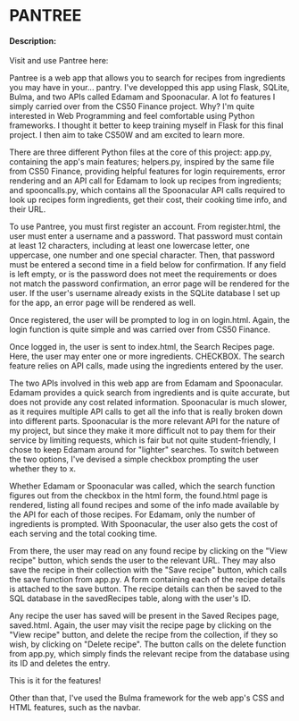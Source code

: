 # PANTREE

#### Description:

Visit and use Pantree here: 

Pantree is a web app that allows you to search for recipes from ingredients you may have in your... pantry.
I've developped this app using Flask, SQLite, Bulma, and two APIs called Edamam and Spoonacular.
A lot fo features I simply carried over from the CS50 Finance project. Why? I'm quite interested in Web Programming and feel comfortable using Python frameworks. I thought it better to keep training myself in Flask for this final project. I then aim to take CS50W and am excited to learn more.

There are three different Python files at the core of this project: app.py, containing the app's main features; helpers.py, inspired by the same file from CS50 Finance, providing helpful features for login requirements, error rendering and an API call for Edamam to look up recipes from ingredients; and spooncalls.py, which contains all the Spoonacular API calls required to look up recipes form ingredients, get their cost, their cooking time info, and their URL.

To use Pantree, you must first register an account. From register.html, the user must enter a username and a password. That password must contain at least 12 characters, including at least one lowercase letter, one uppercase, one number and one special character. Then, that password must be entered a second time in a field below for confirmation.
If any field is left empty, or is the password does not meet the requirements or does not match the password confirmation, an error page will be rendered for the user.
If the user's username already exists in the SQLite database I set up for the app, an error page will be rendered as well.

Once registered, the user will be prompted to log in on login.html. Again, the login function is quite simple and was carried over from CS50 Finance.

Once logged in, the user is sent to index.html, the Search Recipes page. Here, the user may enter one or more ingredients. CHECKBOX. The search feature relies on API calls, made using the ingredients entered by the user.

The two APIs involved in this web app are from Edamam and Spoonacular.
Edamam provides a quick search from ingredients and is quite accurate, but does not provide any cost related information.
Spoonacular is much slower, as it requires multiple API calls to get all the info that is really broken down into different parts.
Spoonacular is the more relevant API for the nature of my project, but since they make it more difficult not to pay them for their service by limiting requests, which is fair but not quite student-friendly, I chose to keep Edamam around for "lighter" searches.
To switch between the two options, I've devised a simple checkbox prompting the user whether they to x.

Whether Edamam or Spoonacular was called, which the search function figures out from the checkbox in the html form, the found.html page is rendered, listing all found recipes and some of the info made available by the API for each of those recipes. For Edamam, only the number of ingredients is prompted. With Spoonacular, the user also gets the cost of each serving and the total cooking time.

From there, the user may read on any found recipe by clicking on the "View recipe" button, which sends the user to the relevant URL. They may also save the recipe in their collection with the "Save recipe" button, which calls the save function from app.py. A form containing each of the recipe details is attached to the save button. The recipe details can then be saved to the SQL database in the savedRecipes table, along with the user's ID.

Any recipe the user has saved will be present in the Saved Recipes page, saved.html. Again, the user may visit the recipe page by clicking on the "View recipe" button, and delete the recipe from the collection, if they so wish, by clicking on "Delete recipe". The button calls on the delete function from app.py, which simply finds the relevant recipe from the database using its ID and deletes the entry.

This is it for the features!

Other than that, I've used the Bulma framework for the web app's CSS and HTML features, such as the navbar.

